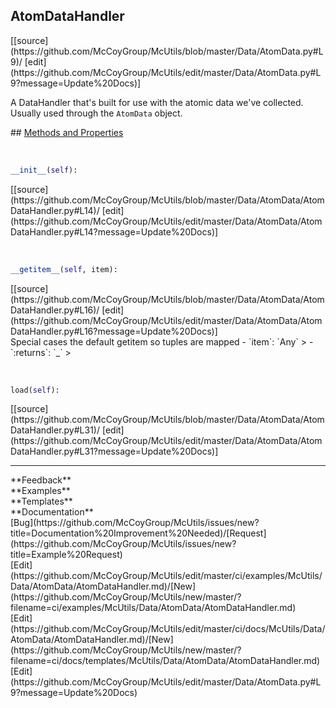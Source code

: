 ## <a id="McUtils.Data.AtomData.AtomDataHandler">AtomDataHandler</a> 

<div class="docs-source-link" markdown="1">
[[source](https://github.com/McCoyGroup/McUtils/blob/master/Data/AtomData.py#L9)/
[edit](https://github.com/McCoyGroup/McUtils/edit/master/Data/AtomData.py#L9?message=Update%20Docs)]
</div>

A DataHandler that's built for use with the atomic data we've collected.
Usually used through the `AtomData` object.







<div class="collapsible-section">
 <div class="collapsible-section collapsible-section-header" markdown="1">
## <a class="collapse-link" data-toggle="collapse" href="#methods" markdown="1"> Methods and Properties</a> <a class="float-right" data-toggle="collapse" href="#methods"><i class="fa fa-chevron-down"></i></a>
 </div>
 <div class="collapsible-section collapsible-section-body collapse show" id="methods" markdown="1">
 
<a id="McUtils.Data.AtomData.AtomDataHandler.__init__" class="docs-object-method">&nbsp;</a> 
```python
__init__(self): 
```
<div class="docs-source-link" markdown="1">
[[source](https://github.com/McCoyGroup/McUtils/blob/master/Data/AtomData/AtomDataHandler.py#L14)/
[edit](https://github.com/McCoyGroup/McUtils/edit/master/Data/AtomData/AtomDataHandler.py#L14?message=Update%20Docs)]
</div>


<a id="McUtils.Data.AtomData.AtomDataHandler.__getitem__" class="docs-object-method">&nbsp;</a> 
```python
__getitem__(self, item): 
```
<div class="docs-source-link" markdown="1">
[[source](https://github.com/McCoyGroup/McUtils/blob/master/Data/AtomData/AtomDataHandler.py#L16)/
[edit](https://github.com/McCoyGroup/McUtils/edit/master/Data/AtomData/AtomDataHandler.py#L16?message=Update%20Docs)]
</div>
Special cases the default getitem so tuples are mapped
  - `item`: `Any`
    > 
  - `:returns`: `_`
    >


<a id="McUtils.Data.AtomData.AtomDataHandler.load" class="docs-object-method">&nbsp;</a> 
```python
load(self): 
```
<div class="docs-source-link" markdown="1">
[[source](https://github.com/McCoyGroup/McUtils/blob/master/Data/AtomData/AtomDataHandler.py#L31)/
[edit](https://github.com/McCoyGroup/McUtils/edit/master/Data/AtomData/AtomDataHandler.py#L31?message=Update%20Docs)]
</div>
 </div>
</div>












---


<div markdown="1" class="text-secondary">
<div class="container">
  <div class="row">
   <div class="col" markdown="1">
**Feedback**   
</div>
   <div class="col" markdown="1">
**Examples**   
</div>
   <div class="col" markdown="1">
**Templates**   
</div>
   <div class="col" markdown="1">
**Documentation**   
</div>
   <div class="col" markdown="1">
   
</div>
   <div class="col" markdown="1">
   
</div>
   <div class="col" markdown="1">
   
</div>
</div>
  <div class="row">
   <div class="col" markdown="1">
[Bug](https://github.com/McCoyGroup/McUtils/issues/new?title=Documentation%20Improvement%20Needed)/[Request](https://github.com/McCoyGroup/McUtils/issues/new?title=Example%20Request)   
</div>
   <div class="col" markdown="1">
[Edit](https://github.com/McCoyGroup/McUtils/edit/master/ci/examples/McUtils/Data/AtomData/AtomDataHandler.md)/[New](https://github.com/McCoyGroup/McUtils/new/master/?filename=ci/examples/McUtils/Data/AtomData/AtomDataHandler.md)   
</div>
   <div class="col" markdown="1">
[Edit](https://github.com/McCoyGroup/McUtils/edit/master/ci/docs/McUtils/Data/AtomData/AtomDataHandler.md)/[New](https://github.com/McCoyGroup/McUtils/new/master/?filename=ci/docs/templates/McUtils/Data/AtomData/AtomDataHandler.md)   
</div>
   <div class="col" markdown="1">
[Edit](https://github.com/McCoyGroup/McUtils/edit/master/Data/AtomData.py#L9?message=Update%20Docs)   
</div>
   <div class="col" markdown="1">
   
</div>
   <div class="col" markdown="1">
   
</div>
   <div class="col" markdown="1">
   
</div>
</div>
</div>
</div>